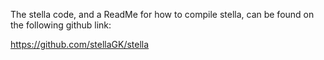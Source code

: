 The stella code, and a ReadMe for how to compile stella, can be found on the following github link:

https://github.com/stellaGK/stella
